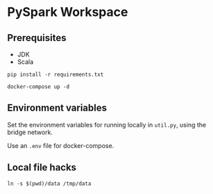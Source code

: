 # PySpark Workspace

## Prerequisites

* JDK
* Scala

``` shell
pip install -r requirements.txt
```

``` shell
docker-compose up -d
```

## Environment variables

Set the environment variables for running locally in `util.py`, using
the bridge network.

Use an `.env` file for docker-compose.

## Local file hacks

```shell
ln -s $(pwd)/data /tmp/data
```


